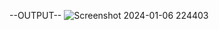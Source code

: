 --OUTPUT--
![Screenshot 2024-01-06 224403](https://github.com/bonagiripraneeth07/find-word/assets/149886367/7ceb9851-d411-4375-a89f-a787f3a6d853)
